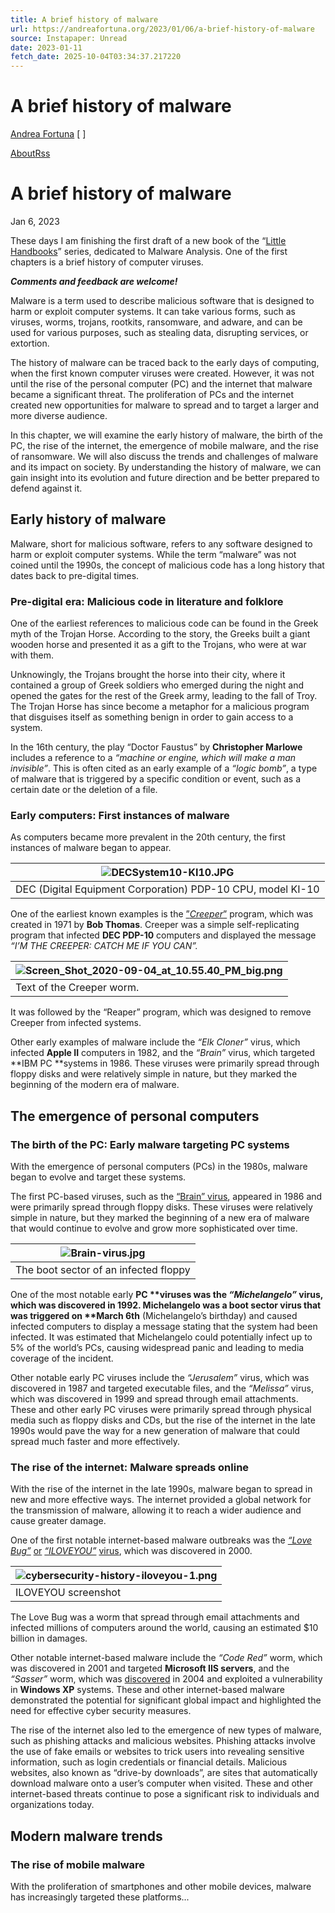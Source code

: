 ```yaml
---
title: A brief history of malware
url: https://andreafortuna.org/2023/01/06/a-brief-history-of-malware
source: Instapaper: Unread
date: 2023-01-11
fetch_date: 2025-10-04T03:34:37.217220
---
```


# A brief history of malware

[Andrea Fortuna](/)
[ ]

[About](/about/)[Rss](/feed.xml)

# A brief history of malware

Jan 6, 2023

These days I am finishing the first draft of a new book of the “[Little Handbooks](https://www.amazon.com/dp/B0BQNBBTD3)” series, dedicated to Malware Analysis.
One of the first chapters is a brief history of computer viruses.

***Comments and feedback are welcome!***

Malware is a term used to describe malicious software that is designed to harm or exploit computer systems. It can take various forms, such as viruses, worms, trojans, rootkits, ransomware, and adware, and can be used for various purposes, such as stealing data, disrupting services, or extortion.

The history of malware can be traced back to the early days of computing, when the first known computer viruses were created. However, it was not until the rise of the personal computer (PC) and the internet that malware became a significant threat. The proliferation of PCs and the internet created new opportunities for malware to spread and to target a larger and more diverse audience.

In this chapter, we will examine the early history of malware, the birth of the PC, the rise of the internet, the emergence of mobile malware, and the rise of ransomware. We will also discuss the trends and challenges of malware and its impact on society. By understanding the history of malware, we can gain insight into its evolution and future direction and be better prepared to defend against it.

## **Early history of malware**

Malware, short for malicious software, refers to any software designed to harm or exploit computer systems. While the term “malware” was not coined until the 1990s, the concept of malicious code has a long history that dates back to pre-digital times.

### Pre-digital era: Malicious code in literature and folklore

One of the earliest references to malicious code can be found in the Greek myth of the Trojan Horse. According to the story, the Greeks built a giant wooden horse and presented it as a gift to the Trojans, who were at war with them.

Unknowingly, the Trojans brought the horse into their city, where it contained a group of Greek soldiers who emerged during the night and opened the gates for the rest of the Greek army, leading to the fall of Troy. The Trojan Horse has since become a metaphor for a malicious program that disguises itself as something benign in order to gain access to a system.

In the 16th century, the play “Doctor Faustus” by **Christopher Marlowe** includes a reference to a *“machine or engine, which will make a man invisible”*. This is often cited as an early example of a *“logic bomb”*, a type of malware that is triggered by a specific condition or event, such as a certain date or the deletion of a file.

### Early computers: First instances of malware

As computers became more prevalent in the 20th century, the first instances of malware began to appear.

| ![DECSystem10-KI10.JPG](https://upload.wikimedia.org/wikipedia/commons/1/1d/DECSystem10-KI10.JPG) |
| --- |
| DEC (Digital Equipment Corporation) PDP-10 CPU, model KI-10 |

One of the earliest known examples is the [”](https://en.wikipedia.org/wiki/Creeper_and_Reaper)*[Creeper](https://www.historyofinformation.com/detail.php?entryid=2860)*[”](https://en.wikipedia.org/wiki/Creeper_and_Reaper) program, which was created in 1971 by **Bob Thomas**. Creeper was a simple self-replicating program that infected **DEC PDP-10** computers and displayed the message *“I’M THE CREEPER: CATCH ME IF YOU CAN”.*

| ![Screen_Shot_2020-09-04_at_10.55.40_PM_big.png](https://historyofinformation.com/images/Screen_Shot_2020-09-04_at_10.55.40_PM_big.png) |
| --- |
| Text of the Creeper worm. |

It was followed by the “Reaper” program, which was designed to remove Creeper from infected systems.

Other early examples of malware include the *“Elk Cloner”* virus, which infected **Apple II** computers in 1982, and the *“Brain”* virus, which targeted \*\*IBM PC \*\*systems in 1986. These viruses were primarily spread through floppy disks and were relatively simple in nature, but they marked the beginning of the modern era of malware.

## **The emergence of personal computers**

### The birth of the PC: Early malware targeting PC systems

With the emergence of personal computers (PCs) in the 1980s, malware began to evolve and target these systems.

The first PC-based viruses, such as the [“Brain” virus](https://web.archive.org/web/20050204133534/http%3A//www.brain.net.pk/aboutus.htm), appeared in 1986 and were primarily spread through floppy disks. These viruses were relatively simple in nature, but they marked the beginning of a new era of malware that would continue to evolve and grow more sophisticated over time.

| ![Brain-virus.jpg](https://upload.wikimedia.org/wikipedia/commons/d/da/Brain-virus.jpg) |
| --- |
| The boot sector of an infected floppy |

One of the most notable early **PC \*\*viruses was the *“Michelangelo”* virus, which was discovered in 1992. Michelangelo was a boot sector virus that was triggered on \*\*March 6th** (Michelangelo’s birthday) and caused infected computers to display a message stating that the system had been infected. It was estimated that Michelangelo could potentially infect up to 5% of the world’s PCs, causing widespread panic and leading to media coverage of the incident.

Other notable early PC viruses include the *“Jerusalem”* virus, which was discovered in 1987 and targeted executable files, and the *“Melissa”* virus, which was discovered in 1999 and spread through email attachments. These and other early PC viruses were primarily spread through physical media such as floppy disks and CDs, but the rise of the internet in the late 1990s would pave the way for a new generation of malware that could spread much faster and more effectively.

### The rise of the internet: Malware spreads online

With the rise of the internet in the late 1990s, malware began to spread in new and more effective ways. The internet provided a global network for the transmission of malware, allowing it to reach a wider audience and cause greater damage.

One of the first notable internet-based malware outbreaks was the *[“Love Bug”](https://www.wired.com/2010/05/0504i-love-you-virus/)* [or](https://www.wired.com/2010/05/0504i-love-you-virus/) *[“ILOVEYOU”](https://www.wired.com/2010/05/0504i-love-you-virus/)* [virus](https://www.wired.com/2010/05/0504i-love-you-virus/), which was discovered in 2000.

| ![cybersecurity-history-iloveyou-1.png](https://media.kasperskydaily.com/wp-content/uploads/sites/89/2022/08/11173620/cybersecurity-history-iloveyou-1.png) |
| --- |
| ILOVEYOU screenshot |

The Love Bug was a worm that spread through email attachments and infected millions of computers around the world, causing an estimated $10 billion in damages.

Other notable internet-based malware include the *“Code Red”* worm, which was discovered in 2001 and targeted **Microsoft IIS servers**, and the *“Sasser”* worm, which was [discovered](https://en.wikipedia.org/wiki/Sasser_%28computer_worm%29) in 2004 and exploited a vulnerability in **Windows XP** systems. These and other internet-based malware demonstrated the potential for significant global impact and highlighted the need for effective cyber security measures.

The rise of the internet also led to the emergence of new types of malware, such as phishing attacks and malicious websites. Phishing attacks involve the use of fake emails or websites to trick users into revealing sensitive information, such as login credentials or financial details. Malicious websites, also known as “drive-by downloads”, are sites that automatically download malware onto a user’s computer when visited. These and other internet-based threats continue to pose a significant risk to individuals and organizations today.

## **Modern malware trends**

### The rise of mobile malware

With the proliferation of smartphones and other mobile devices, malware has increasingly targeted these platforms...